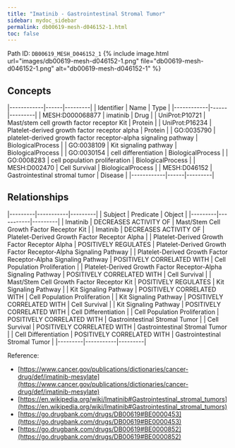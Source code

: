 ```yaml
---
title: "Imatinib - Gastrointestinal Stromal Tumor"
sidebar: mydoc_sidebar
permalink: db00619-mesh-d046152-1.html
toc: false 
---
```



Path ID: `DB00619_MESH_D046152_1`
{% include image.html url="images/db00619-mesh-d046152-1.png" file="db00619-mesh-d046152-1.png" alt="db00619-mesh-d046152-1" %}

## Concepts

|------------|------|---------|
| Identifier | Name | Type    |
|------------|------|---------|
| MESH:D000068877 | imatinib | Drug |
| UniProt:P10721 | Mast/stem cell growth factor receptor Kit | Protein |
| UniProt:P16234 | Platelet-derived growth factor receptor alpha | Protein |
| GO:0035790 | platelet-derived growth factor receptor-alpha signaling pathway | BiologicalProcess |
| GO:0038109 | Kit signaling pathway | BiologicalProcess |
| GO:0030154 | cell differentiation | BiologicalProcess |
| GO:0008283 | cell population proliferation | BiologicalProcess |
| MESH:D002470 | Cell Survival | BiologicalProcess |
| MESH:D046152 | Gastrointestinal stromal tumor | Disease |
|------------|------|---------|

## Relationships

|---------|-----------|---------|
| Subject | Predicate | Object  |
|---------|-----------|---------|
| Imatinib | DECREASES ACTIVITY OF | Mast/Stem Cell Growth Factor Receptor Kit |
| Imatinib | DECREASES ACTIVITY OF | Platelet-Derived Growth Factor Receptor Alpha |
| Platelet-Derived Growth Factor Receptor Alpha | POSITIVELY REGULATES | Platelet-Derived Growth Factor Receptor-Alpha Signaling Pathway |
| Platelet-Derived Growth Factor Receptor-Alpha Signaling Pathway | POSITIVELY CORRELATED WITH | Cell Population Proliferation |
| Platelet-Derived Growth Factor Receptor-Alpha Signaling Pathway | POSITIVELY CORRELATED WITH | Cell Survival |
| Mast/Stem Cell Growth Factor Receptor Kit | POSITIVELY REGULATES | Kit Signaling Pathway |
| Kit Signaling Pathway | POSITIVELY CORRELATED WITH | Cell Population Proliferation |
| Kit Signaling Pathway | POSITIVELY CORRELATED WITH | Cell Survival |
| Kit Signaling Pathway | POSITIVELY CORRELATED WITH | Cell Differentiation |
| Cell Population Proliferation | POSITIVELY CORRELATED WITH | Gastrointestinal Stromal Tumor |
| Cell Survival | POSITIVELY CORRELATED WITH | Gastrointestinal Stromal Tumor |
| Cell Differentiation | POSITIVELY CORRELATED WITH | Gastrointestinal Stromal Tumor |
|---------|-----------|---------|

Reference: 
  - [https://www.cancer.gov/publications/dictionaries/cancer-drug/def/imatinib-mesylate](https://www.cancer.gov/publications/dictionaries/cancer-drug/def/imatinib-mesylate)
  - [https://en.wikipedia.org/wiki/Imatinib#Gastrointestinal_stromal_tumors](https://en.wikipedia.org/wiki/Imatinib#Gastrointestinal_stromal_tumors)
  - [https://go.drugbank.com/drugs/DB00619#BE0000453](https://go.drugbank.com/drugs/DB00619#BE0000453)
  - [https://go.drugbank.com/drugs/DB00619#BE0000852](https://go.drugbank.com/drugs/DB00619#BE0000852)
